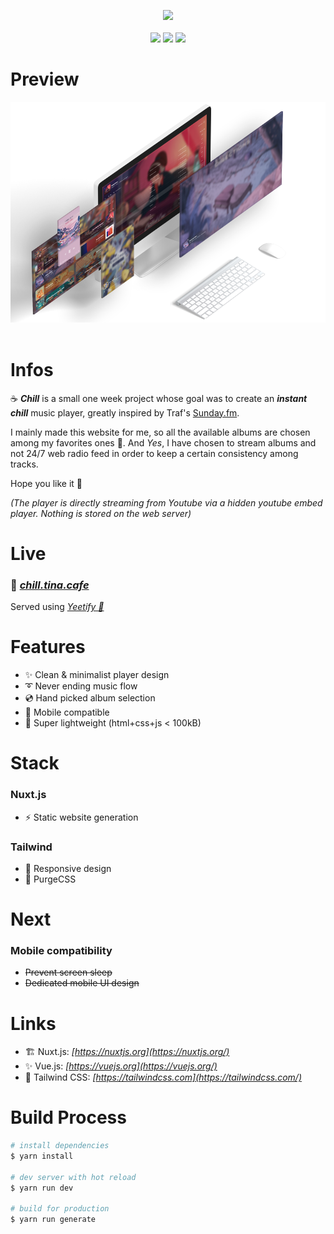 
<p align="center">
    <img src="https://emojipedia-us.s3.dualstack.us-west-1.amazonaws.com/thumbs/120/microsoft/209/hot-beverage_2615.png"/>
    <br/>
    <br/>
    <img src="https://img.shields.io/badge/nuxt.js--00C58E?style=for-the-badge&logo=nuxt.js"/>
    <img src="https://img.shields.io/badge/vue--4FC08D?style=for-the-badge&logo=vue.js"/>
    <img src="https://img.shields.io/badge/tailwind--38B2AC?style=for-the-badge&logo=tailwind%20css"/>
</p>

# Preview
<p align="center">
    <img src="./.github/thumbnails.png"/>
    <br/>
    <br/>
</p>

# Infos

☕ ***Chill*** is a small one week project whose goal was to create an ***instant chill*** music player, greatly inspired by Traf's [Sunday.fm](https://sunday.fm/).

I mainly made this website for me, so all the available albums are chosen among my favorites ones 🎵. And *Yes*, I have chosen to stream albums and not 24/7 web radio feed in order to keep a certain consistency among tracks. 

Hope you like it 💖

*(The player is directly streaming from Youtube via a hidden youtube embed player. Nothing is stored on the web server)*

# Live

### 🔗 ***[chill.tina.cafe](http://chill.tina.cafe/)***
Served using *[Yeetify 💨](https://github.com/tinawng/yeetify)*

# Features
- ✨ Clean & minimalist player design
- ➰ Never ending music flow
- 💿 Hand picked album selection
- 📱 Mobile compatible
- 💨 Super lightweight (html+css+js < 100kB)

# Stack

### Nuxt.js
- ⚡️ Static website generation
### Tailwind
- 💄 Responsive design
- 🎨 PurgeCSS

# Next

### Mobile compatibility
- ~~Prevent screen sleep~~
- ~~Dedicated mobile UI design~~

# Links

- 🏗️ Nuxt.js: *[https://nuxtjs.org](https://nuxtjs.org/)*
- ✨ Vue.js: *[https://vuejs.org](https://vuejs.org/)*
- 💄 Tailwind CSS: *[https://tailwindcss.com](https://tailwindcss.com/)*

# Build Process

```bash
# install dependencies
$ yarn install

# dev server with hot reload
$ yarn run dev

# build for production
$ yarn run generate
```
